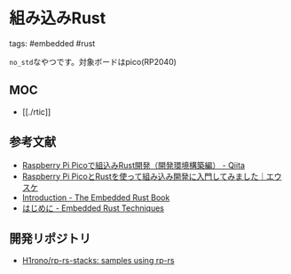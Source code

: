 # 組み込みRust

tags: #embedded #rust

`no_std`なやつです。対象ボードはpico(RP2040)

## MOC

- [[./rtic]]

## 参考文献

- [Raspberry Pi Picoで組込みRust開発（開発環境構築編） - Qiita](https://qiita.com/ochaochaocha3/items/1969d76debd6d3b42269)
- [Raspberry Pi PicoとRustを使って組み込み開発に入門してみました｜エウスケ](https://note.com/euskace/n/n4780b880857c)
- [Introduction - The Embedded Rust Book](https://doc.rust-lang.org/beta/embedded-book/intro/index.html)
- [はじめに - Embedded Rust Techniques](https://tomoyuki-nakabayashi.github.io/embedded-rust-techniques/01-introduction/introduction.html)

## 開発リポジトリ

- [H1rono/rp-rs-stacks: samples using rp-rs](https://github.com/H1rono/rp-rs-stacks)
